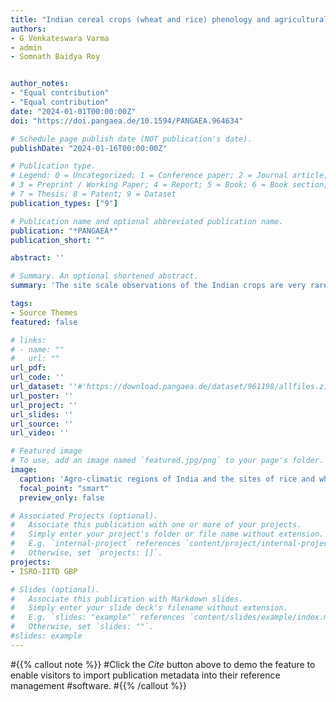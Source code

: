 ```yaml
---
title: "Indian cereal crops (wheat and rice) phenology and agricultural management data across Indian croplands from 1960's to 2020"
authors:
- G Venkateswara Varma
- admin
- Somnath Baidya Roy


author_notes:
- "Equal contribution"
- "Equal contribution"
date: "2024-01-01T00:00:00Z"
doi: "https://doi.pangaea.de/10.1594/PANGAEA.964634"

# Schedule page publish date (NOT publication's date).
publishDate: "2024-01-16T00:00:00Z"

# Publication type.
# Legend: 0 = Uncategorized; 1 = Conference paper; 2 = Journal article;
# 3 = Preprint / Working Paper; 4 = Report; 5 = Book; 6 = Book section;
# 7 = Thesis; 8 = Patent; 9 = Dataset
publication_types: ["9"]

# Publication name and optional abbreviated publication name.
publication: "*PANGAEA*"
publication_short: ""

abstract: ''

# Summary. An optional shortened abstract.
summary: 'The site scale observations of the Indian crops are very rarely available for public access. Students at all agricultural institutes across India carry out experiments on Indian crops as part of their curriculum and report the results in thesis. The thesis from such institutes is uploaded to the Krishikosh repository (https://krishikosh.egranth.ac.in). To fill the gap of absence of crop data on Indian crops, we started to look at this repository and collect data. We have collected crop phenology and agricultural management data of major Indian crops spring wheat and rice from the thesis. In the current dataset we are providing the site scale experiments and results of rice crop. We are reporting data at 11 sites, a few of which have multiple growing seasons, therefore in total we have 26 datasets.'

tags:
- Source Themes
featured: false

# links:
# - name: ""
#   url: ""
url_pdf: 
url_code: ''
url_dataset: ''#'https://download.pangaea.de/dataset/961198/allfiles.zip'
url_poster: ''
url_project: ''
url_slides: ''
url_source: ''
url_video: ''

# Featured image
# To use, add an image named `featured.jpg/png` to your page's folder. 
image:
  caption: 'Agro-climatic regions of India and the sites of rice and wheat crop data.'
  focal_point: "smart"
  preview_only: false

# Associated Projects (optional).
#   Associate this publication with one or more of your projects.
#   Simply enter your project's folder or file name without extension.
#   E.g. `internal-project` references `content/project/internal-project/index.md`.
#   Otherwise, set `projects: []`.
projects:
- ISRO-IITD GBP

# Slides (optional).
#   Associate this publication with Markdown slides.
#   Simply enter your slide deck's filename without extension.
#   E.g. `slides: "example"` references `content/slides/example/index.md`.
#   Otherwise, set `slides: ""`.
#slides: example
---
```


#{{% callout note %}}
#Click the *Cite* button above to demo the feature to enable visitors to import publication metadata into their reference management #software.
#{{% /callout %}}
